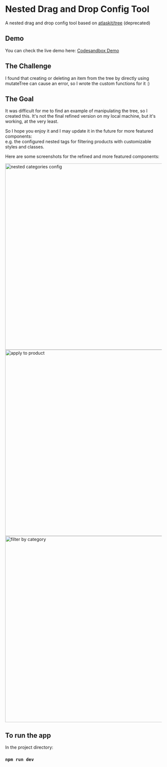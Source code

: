 # Nested Drag and Drop Config Tool
A nested drag and drop config tool based on [atlaskit/tree](https://atlaskit.atlassian.com/packages/confluence/tree) (deprecated)

## Demo
You can check the live demo here:
[Codesandbox Demo](https://codesandbox.io/p/devbox/ntw26c)

## The Challenge
I found that creating or deleting an item from the tree by directly using mutateTree can cause an error, so I wrote the custom functions for it :)

## The Goal
It was difficult for me to find an example of manipulating the tree, so I created this. It's not the final refined version on my local machine, but it's working, at the very least.

So I hope you enjoy it and I may update it in the future for more featured components:<br/>
  e.g. the configured nested tags for filtering products with customizable styles and classes.

Here are some screenshots for the refined and more featured components:

<img src="https://github.com/user-attachments/assets/1edc2f75-f57b-4340-8cc1-29b7bec732ad" width="600" alt="nested categories config" />
<img src="https://github.com/user-attachments/assets/a1c51d78-acb5-4881-aad0-3c39a6eb244a" width="600" alt="apply to product" />
<img src="https://github.com/user-attachments/assets/8d7ac4b1-44b4-4c67-86bc-fdd98d3e4992" width="600" alt="filter by category" />

## To run the app
In the project directory:

### `npm run dev`
